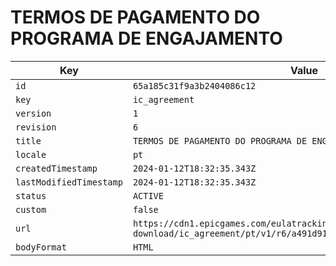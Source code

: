 # TERMOS DE PAGAMENTO DO PROGRAMA DE ENGAJAMENTO

| Key | Value |
| --- | ----- |
| `id` | `65a185c31f9a3b2404086c12` |
| `key` | `ic_agreement` |
| `version` | `1` |
| `revision` | `6` |
| `title` | `TERMOS DE PAGAMENTO DO PROGRAMA DE ENGAJAMENTO` |
| `locale` | `pt` |
| `createdTimestamp` | `2024-01-12T18:32:35.343Z` |
| `lastModifiedTimestamp` | `2024-01-12T18:32:35.343Z` |
| `status` | `ACTIVE` |
| `custom` | `false` |
| `url` | `https://cdn1.epicgames.com/eulatracking-download/ic_agreement/pt/v1/r6/a491d913b4a3ca98313a51850980b0d8.pdf` |
| `bodyFormat` | `HTML` |
